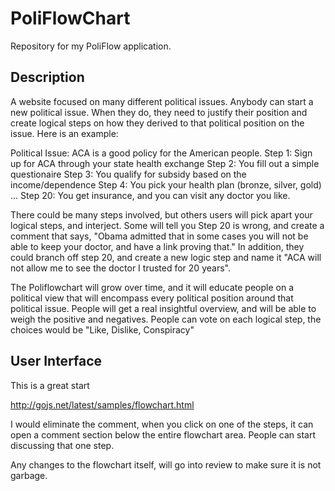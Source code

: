 # PoliFlowChart
Repository for my PoliFlow application.

## Description
A website focused on many different political issues.  Anybody can start a new political issue.  When they do, they need to justify their position and create logical steps on how they derived to that political position on the issue.  Here is an example:

Political Issue: ACA is a good policy for the American people.
Step 1: Sign up for ACA through your state health exchange
Step 2: You fill out a simple questionaire
Step 3: You qualify for subsidy based on the income/dependence
Step 4: You pick your health plan (bronze, silver, gold)
...
Step 20: You get insurance, and you can visit any doctor you like.

There could be many steps involved, but others users will pick apart your logical steps, and interject.  Some will tell you Step 20 is wrong, and create a comment that says, "Obama admitted that in some cases you will not be able to keep your doctor, and have a link proving that."  In addition, they could branch off step 20, and create a new logic step and name it "ACA will not allow me to see the doctor I trusted for 20 years".

The Poliflowchart will grow over time, and it will educate people on a political view that will encompass every political position around that political issue.  People will get a real insightful overview, and will be able to weigh the positive and negatives.  People can vote on each logical step, the choices would be "Like, Dislike, Conspiracy"

## User Interface

This is a great start

http://gojs.net/latest/samples/flowchart.html

I would eliminate the comment, when you click on one of the steps, it can open a comment section below the entire flowchart area.  People can start discussing that one step.

Any changes to the flowchart itself, will go into review to make sure it is not garbage.
